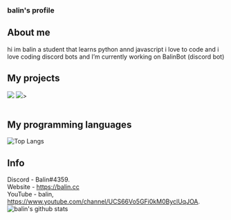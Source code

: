 ### balin's profile

## About me 
hi im balin a student that learns python annd javascript
i love to code and i love coding discord bots
and I’m currently working on BalinBot (discord bot)


## My projects 
<a href="https://github.com/balindev/discord-js-base"><img src="https://github-readme-stats.vercel.app/api/pin/?username=balindev&repo=discord-js-base&show_owner=true&hide_border=true"></a>
<a href="https://github.com/balindev/discord-py-base"><img src="https://github-readme-stats.vercel.app/api/pin/?username=balindev&repo=discord-py-base&show_owner=true&hide_border=true"></a>>
<br>
<br>

## My programming languages

![Top Langs](https://github-readme-stats.vercel.app/api/top-langs/?username=balindev&layout=compact)

## Info 
Discord - Balin#4359. <br />
Website - https://balin.cc <br />
YouTube - balin, https://www.youtube.com/channel/UCS66Vo5GFi0kM0ByclUqJOA.
![balin's github stats](https://github-readme-stats.vercel.app/api?username=balindev&show_icons=true&hide=issues)


